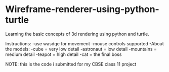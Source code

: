 # Wireframe-renderer-using-python-turtle
Learning the basic concepts of 3d rendering using python and turtle.


Instructions:
  -use wasdqe for movement
  -mouse controls supported
  -About the models:
	  -cube = very low detail
	  -astronaut = low detail
	  -mountains = medium detail
	  -teapot = high detail
	  -cat = the final boss

NOTE: this is the code i submitted for my CBSE class 11 project
